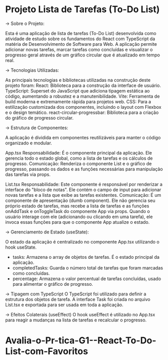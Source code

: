 # Projeto Lista de Tarefas (To-Do List)

-> Sobre o Projeto:

Esta é uma aplicação de lista de tarefas (To-Do List) desenvolvida como atividade de estudo sobre os fundamentos do React com TypeScript da matéria de Desenvolvimento de Software para Web. A aplicação permite adicionar novas tarefas, marcar tarefas como concluídas e visualizar o progresso geral através de um gráfico circular que é atualizado em tempo real.

-> Tecnologias Utilizadas:

As principais tecnologias e bibliotecas utilizadas na construção deste projeto foram:
  React: Biblioteca para a construção da interface de usuário.
  TypeScript: Superset do JavaScript que adiciona tipagem estática ao código, aumentando a robustez e a manutenibilidade.
  Vite: Ferramenta de build moderna e extremamente rápida para projetos web.
  CSS: Para a estilização customizada dos componentes, incluindo o layout com Flexbox e o design temático.
  react-circular-progressbar: Biblioteca para a criação do gráfico de progresso circular.

-> Estrutura de Componentes:

A aplicação é dividida em componentes reutilizáveis para manter o código organizado e modular.

  App.tsx
    Responsabilidade: É o componente principal da aplicação. Ele gerencia todo o estado global, como a lista de tarefas e os cálculos de progresso.
    Comunicação: Renderiza o componente List e o gráfico de progresso, passando os dados e as funções necessárias para manipulação das tarefas via props.

  List.tsx
    Responsabilidade: Este componente é responsável por renderizar a interface do "bloco de notas". Ele contém o campo de input para adicionar novas tarefas e a lista que exibe as tarefas existentes.
    Comunicação: É um componente de apresentação (dumb component). Ele não gerencia seu próprio estado de tarefas, mas recebe a lista de tarefas e as funções onAddTask e onToggleTask do componente App via props. Quando o usuário interage com ele (adicionando ou clicando em uma tarefa), ele invoca essas funções para que o componente App atualize o estado.

-> Gerenciamento de Estado (useState):

O estado da aplicação é centralizado no componente App.tsx utilizando o hook useState.
- tasks: Armazena o array de objetos de tarefas. É o estado principal da aplicação.
- completedTasks: Guarda o número total de tarefas que foram marcadas como concluídas.
- percentage: Armazena o valor percentual de tarefas concluídas, usado para alimentar o gráfico de progresso.
  
-> Tipagem com TypeScript
O TypeScript foi utilizado para definir a estrutura dos objetos de tarefa. A interface Task foi criada no arquivo List.tsx e exportada para ser usada em toda a aplicação.

-> Efeitos Colaterais (useEffect)
O hook useEffect é utilizado no App.tsx para reagir a mudanças na lista de tarefas e recalcular o progresso.




# Avalia-o-Pr-tica-G1--React-To-Do-List-com-Favoritos

